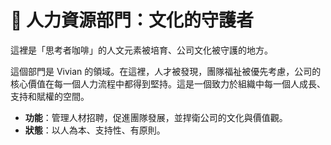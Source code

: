 # 👥 人力資源部門：文化的守護者

這裡是「思考者咖啡」的人文元素被培育、公司文化被守護的地方。

這個部門是 Vivian 的領域。在這裡，人才被發現，團隊福祉被優先考慮，公司的核心價值在每一個人力流程中都得到堅持。這是一個致力於組織中每一個人成長、支持和賦權的空間。

- **功能**：管理人材招聘，促進團隊發展，並捍衛公司的文化與價值觀。
- **狀態**：以人為本、支持性、有原則。
